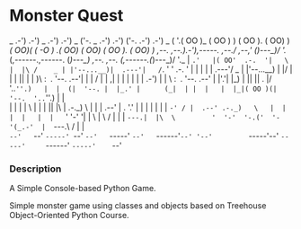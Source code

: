 # Monster Quest
 _   .-')                     .-') _   .-')    .-') _     ('-.  _  .-')             .-')                    ('-.    .-')    .-') _ 
( '.( OO )_                  ( OO ) ) ( OO ). (  OO) )  _(  OO)( \( -O )          .(  OO)                 _(  OO)  ( OO ). (  OO) ) 
 ,--.   ,--.).-'),-----. ,--./ ,--,' (_)---\_)/     '._(,------.,------.         (_)---\_)   ,--. ,--.   (,------.(_)---\_)/     '._ 
 |   `.'   |( OO'  .-.  '|   \ |  |\ /    _ | |'--...__)|  .---'|   /`. '        '  .-.  '   |  | |  |    |  .---'/    _ | |'--...__) 
 |         |/   |  | |  ||    \|  | )\  :` `. '--.  .--'|  |    |  /  | |       ,|  | |  |   |  | | .-')  |  |    \  :` `. '--.  .--'
 |  |'.'|  |\_) |  |\|  ||  .     |/  '..`''.)   |  |  (|  '--. |  |_.' |      (_|  | |  |   |  |_|( OO )(|  '--.  '..`''.)   |  |  
 |  |   |  |  \ |  | |  ||  |\    |  .-._)   \   |  |   |  .--' |  .  '.'        |  | |  |   |  | | `-' / |  .--' .-._)   \   |  |  
 |  |   |  |   `'  '-'  '|  | \   |  \       /   |  |   |  `---.|  |\  \         '  '-'  '-.('  '-'(_.-'  |  `---.\       /   |  |    
 `--'   `--'     `-----' `--'  `--'   `-----'    `--'   `------'`--' '--'         `-----'--'  `-----'     `------' `-----'    `--'    


### Description

A Simple Console-based Python Game.

Simple monster game using classes and objects based on Treehouse Object-Oriented Python Course.